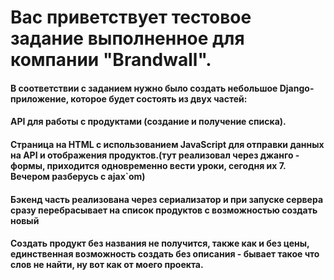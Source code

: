 # Вас приветствует тестовое задание выполненное для компании  "Brandwall".
#### В соответствии с заданием нужно было создать небольшое Django-приложение, которое будет состоять из двух частей:
#### API для работы с продуктами (создание и получение списка).
#### Страница на HTML с использованием JavaScript для отправки данных на API и отображения продуктов.(тут реализовал через джанго - формы, приходится одновременно вести уроки, сегодня их 7. Вечером разберусь с ajax`om)
#### Бэкенд часть реализована через сериализатор и при запуске сервера сразу перебрасывает на список продуктов с возможностью создать новый
#### Создать продукт без названия не получится, также как и без цены, единственная возможность создать без описания - бывает такое что слов не найти, ну вот как от моего проекта.

    
